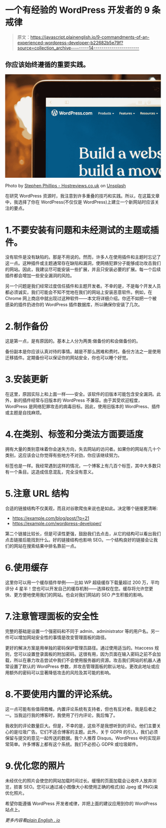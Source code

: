 # 一个有经验的 WordPress 开发者的 9 条戒律

> 原文：<https://javascript.plainenglish.io/9-commandments-of-an-experienced-wordpress-developer-b22682b5e79f?source=collection_archive---------14----------------------->

## 你应该始终遵循的重要实践。

![](img/62e4c4468ccb612bc42c3cab28e47782.png)

Photo by [Stephen Phillips - Hostreviews.co.uk](https://unsplash.com/@hostreviews?utm_source=medium&utm_medium=referral) on [Unsplash](https://unsplash.com?utm_source=medium&utm_medium=referral)

在研究 WordPress 资源时，我注意到许多重叠的技巧和实践。所以，在这篇文章中，我选择了你在 WordPress(不仅仅是 WordPress)上建立一个新网站时应该关注的要点。

# 1.不要安装有问题和未经测试的主题或插件。

没有软件是没有缺陷的。那是不用说的。然而，许多人在使用插件和主题时忘记了这一点。这种插件或主题通常存在缺陷和漏洞，使网络犯罪分子能够成功攻击我们的网站。因此，我建议尽可能安装一些扩展，并且只安装必要的扩展。每一个后续插件都会增加一些安全漏洞的风险。

另一个问题是我们经常过度信任插件和主题开发者。不幸的是，不是每个开发人员都必须诚实，我们可能会不知不觉地在我们的网站上安装恶意软件。例如，在 Chrome 网上商店中就出现过这种软件——本文将详细介绍。你还不如把一个被感染的插件扔进你的 WordPress 插件数据库，所以确保你安装了几次。

# 2.制作备份

这是第一点，是有原因的。基本上人分为两类:做备份的和会做备份的。

备份副本是你应该认真对待的事情。越是不那么困难和费时。备份方法之一是使用迁移插件。定期备份可以保证你的网站安全，你也可以睡个好觉。

# 3.安装更新

在这里，原因实际上和上面一样——安全。该软件的旧版本可能包含安全漏洞。此外，新的插件经常与旧版本的 WordPress 不兼容。由于其受欢迎程度，WordPress 是网络犯罪攻击的病毒目标。因此，使用旧版本的 WordPress、插件或主题是自找麻烦。

# 4.在类别、标签和分类法方面要适度

拥有大量的类别意味着你会迷失方向，失去网站的访问者。如果你的网站有几十个类别，这应该会让你觉得有些地方不对劲，你应该继续努力。

标签也是一样。我经常遇到这样的情况，一个博客上有几百个标签，其中大多数只有一个条目。这造成信息混乱，完全没有意义。

# 5.注意 URL 结构

合适的链接结构不仅美观，而且对谷歌爬虫来说也是如此。决定哪个链接更清晰:

*   https://example.com/blog/post/?p=21
*   https://example.com/wordpress-developer/

第二个链接比较长，但是可读性更强，鼓励我们去点击，从它的结构可以看出我们点击链接后能找到什么。好的链接结构也影响 SEO。一个结构良好的链接会让我们的网站在搜索结果中排名靠前一点。

# 6.使用缓存

这里你可以用一个缓存插件举例——比如 WP 超级缓存下载量超过 200 万，平均评分 4 星半！您也可以开发自己的缓存机制——选择权在您。缓存将允许您更快、更方便地使用我们的网站。也会对我们网站的 SEO 产生积极的影响。

# 7.注意管理面板的安全性

完整的基础是设置一个强密码和不同于 admin、administrator 等的用户名。另一件可以增加网站安全性的事情是改变管理面板的路径。

更好的解决方案是用单独的密码保护管理员路径。通过使用适当的。htaccess 规则，您可以设置登录面板的附加密码。这很有用，因为页面在输入密码之前不会加载，所以在暴力攻击尝试中我们不会使用服务器的资源。攻击我们网站的机器人通常设置了默认的 WordPress 参数，并攻击管理面板的默认地址。更改此地址或应用额外的密码可以显著降低攻击的风险及其可能的影响。

# 8.不要使用内置的评论系统。

这一点可能有些值得商榷。内置评论系统有支持者，但也有反对者。我是后者之一。当我运行我的博客时，我使用了行内评论，我后悔了。

我收到的评论数量巨大。但是，不幸的是，这些不是我想听到的评论。他们主要关心的是垃圾广告。它们不适合博客的主题。此外，关于 GDPR 的引入，我们必须保留与提交的意见一起传送的数据。我个人推荐 Disqus。WordPress 中的实现非常简单。许多博客上都有这个系统。我们不必担心 GDPR 或垃圾邮件。

# 9.优化您的照片

未经优化的照片会使您的网站加载时间过长。缓慢的页面加载会让收件人放弃浏览，损害 SEO。您可以通过减小图像大小和使用正确的格式(如 Jpeg 或 PNG)来优化照片。

希望你能遵循 WordPress 开发者戒律，并把上面的建议应用到你的 WordPress 站点上。

*更多内容看*[*plain English . io*](http://plainenglish.io/)